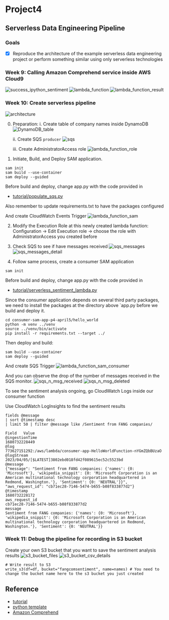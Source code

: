 <!-- [![CI](https://github.com/nogibjj/python-template/actions/workflows/cicd.yml/badge.svg)](https://github.com/nogibjj/python-template/actions/workflows/cicd.yml) -->

# Project4
## Serverless Data Engineering Pipeline

### Goals
 - [x] Reproduce the architecture of the example serverless data engineering project or perform something similar using only serverless technologies

### Week 9: Calling Amazon Comprehend service inside AWS Cloud9
![success_ipython_sentiment](assets/success_ipython_sentiment.png)
![lambda_function](assets/lambda_function.png)
![lambda_function_result](assets/lambda_function_result.png)

### Week 10: Create serverless pipeline
![architecture](assets/architecture.png)

0. Preparation: 
    i. Create table of company names inside DynamoDB
![DynamoDB_table](assets/DynamoDB_table.png)

    ii. Create SQS `producer`
![sqs](assets/sqs.png)

    iii. Create AdministratorAccess role
![lambda_function_role](assets/lambda_function_role.png)

1. Initiate, Build, and Deploy SAM application. 
```
sam init
sam build --use-container
sam deploy --guided
```
Before build and deploy, change app.py with the code provided in 
* [tutorial/populate_sqs.py](https://github.com/noahgift/awslambda/blob/master/example_src/populate_sqs.py)

Also remember to update requirements.txt to have the packages configured

And create CloudWatch Events Trigger
![lambda_function_sam](assets/lambda_function_sam.png)

2. Modify the Execution Role at this newly created lambda function: Configuration -> Edit Execution role -> choose the role with AdministratorAccess you created before

3. Check SQS to see if have messages received
![sqs_messages](assets/sqs_messages.png)
![sqs_messages_detail](assets/sqs_messages_detail.png)

4. Follow same process, create a consumer SAM application
```
sam init
```
Before build and deploy, change app.py with the code provided in 
* [tutorial/serverless_sentiment_lambda.py](https://github.com/noahgift/awslambda/blob/master/example_src/serverless_sentiment_lambda.py)

Since the consumer application depends on several third party packages, we need to install the packages at the directory above `app.py before we build and deploy it.
```
cd consumer-sam-app-p4-april5/hello_world
python -m venv ../venv
source ../venv/bin/activate
pip install -r requirements.txt --target ../
```

Then deploy and build:
```
sam build --use-container
sam deploy --guided
```

And create SQS Trigger
![lambda_function_sam_consumer](assets/lambda_function_sam_consumer.png)

And you can observe the drop of the number of messages received in the SQS monitor.
![sqs_n_msg_received](assets/sqs_n_msg_received.png)
![sqs_n_msg_deleted](assets/sqs_n_msg_deleted.png)

To see the sentiment analysis ongoing, go CloudWatch Logs inside our consumer function

Use CloudWatch LogInsights to find the sentiment results
```
fields @message
| sort @timestamp desc
| limit 50 | filter @message like /Sentiment from FANG companies/
```

```
Field	Value
@ingestionTime	
1680732228449
@log	
773627151292:/aws/lambda/consumer-app-HelloWorldFunction-nYGmZQbBUzaO
@logStream	
2023/04/05/[$LATEST]3802ebd018fd42f089615ec52c5523bd
@message	
{"message": "Sentiment from FANG companies: {'names': {0: 'Microsoft'}, 'wikipedia_snippit': {0: 'Microsoft Corporation is an American multinational technology corporation headquartered in Redmond, Washington.'}, 'Sentiment': {0: 'NEUTRAL'}}", "aws_request_id": "cb71ec28-7146-5474-b655-b08f833877d2"}
@timestamp	
1680732228172
aws_request_id	
cb71ec28-7146-5474-b655-b08f833877d2
message	
Sentiment from FANG companies: {'names': {0: 'Microsoft'}, 'wikipedia_snippit': {0: 'Microsoft Corporation is an American multinational technology corporation headquartered in Redmond, Washington.'}, 'Sentiment': {0: 'NEUTRAL'}}
```

### Week 11: Debug the pipeline for recording in S3 bucket
Create your own S3 bucket that you want to save the sentiment analysis results
![s3_bucket_files](assets/s3_bucket_files.png)
![s3_bucket_csv_details](assets/s3_bucket_csv_details.png)

```
# Write result to S3
write_s3(df=df, bucket="fangcomsentiment", name=names) # You need to change the bucket name here to the s3 bucket you just created
```

## Reference
* [tutorial](https://github.com/noahgift/awslambda)
* [python template](https://github.com/nogibjj/python-template)
* [Amazon Comprehend](https://docs.aws.amazon.com/comprehend/latest/dg/what-is.html)